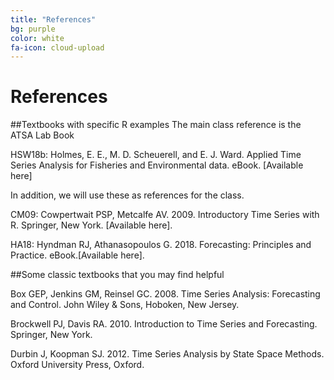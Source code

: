 ```yaml
---
title: "References"
bg: purple
color: white
fa-icon: cloud-upload
---
```


# References

##Textbooks with specific R examples
The main class reference is the ATSA Lab Book

HSW18b: Holmes, E. E., M. D. Scheuerell, and E. J. Ward. Applied Time Series Analysis for Fisheries and Environmental data. eBook. [Available here]

In addition, we will use these as references for the class.

CM09: Cowpertwait PSP, Metcalfe AV. 2009. Introductory Time Series with R. Springer, New York. [Available here].

HA18: Hyndman RJ, Athanasopoulos G. 2018. Forecasting: Principles and Practice. eBook.[Available here].

##Some classic textbooks that you may find helpful

Box GEP, Jenkins GM, Reinsel GC. 2008. Time Series Analysis: Forecasting and Control. John Wiley & Sons, Hoboken, New Jersey.

Brockwell PJ, Davis RA. 2010. Introduction to Time Series and Forecasting. Springer, New York.

Durbin J, Koopman SJ. 2012. Time Series Analysis by State Space Methods. Oxford University Press, Oxford.


